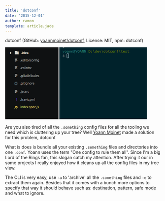```yaml
---
title: 'dotconf'
date: '2015-12-01'
author: ramon
template: article.jade
---
```


dotconf (GitHub: [yoannmoinet/dotconf](https://github.com/yoannmoinet/dotconf), License: MIT, npm: dotconf)


![demo](https://github.com/yoannmoinet/dotconf/raw/master/media/demo.gif)

Are you also tired of all the `.something` config files for all the tooling we need which is cluttering up your tree? Well [Yoann Moinet](https://github.com/yoannmoinet) made a solution for this problem, dotconf.

What is does is bundle all your existing `.something` files and directories into one `.conf`.
Yoann uses the term "One config to rule them all". Since I'm a big Lord of the Rings fan, this slogan catch my attention. After trying it our in some projects I really enjoyed how it cleans up all the config files in my tree view.

The CLI is very easy, use `-a` to 'archive' all the `.something` files and `-e` to extract them again.
Besides that it comes with a bunch more options to specify that way it should behave such as: destination, pattern, safe mode and what to ignore.
